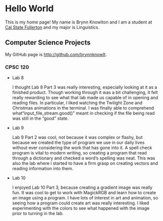 # Hello World

This is my home page! My name is Brynn Knowlton and I am a student at [Cal State Fullerton](http://www.fullerton.edu/) and my major is Linguistics.

## Computer Science Projects

My GitHub page is http://github.com/brynnknowlt.

### CPSC 120

* Lab 8

    I thought Lab 8 Part 3 was really interesting, especially looking at it as a finished product. Though working through it was a bit challenging, it felt really rewarding to see what that lab made us capable of in opening and reading files. In particular, I liked watching the Twilight Zone and Christmas animations in the terminal. I was finally able to comprehend what“input_file_stream.good()” meant in checking if the file being read was still in the “good” state.
* Lab 9

    Lab 9 Part 2 was cool, not because it was complex or flashy, but because we created the type of program we use in our daily lives without ever considering the work that has gone into it. A spell check program is vital to modern writing, so creating a program that read through a dictionary and checked a word’s spelling was neat. This was also the lab where I started to have a firm grasp on creating vectors and reading information into them.

* Lab 10

    I enjoyed Lab 10 Part 3, because creating a gradient image was really fun. It was cool to get to work with MagickRGB and learn how to create an image using a program. I have lots of interest in art and animation, so seeing how a program could create art was really interesting. I liked experimenting with the colors to see what happened with the image prior to turning in the lab.
